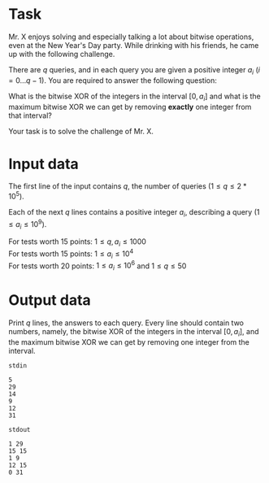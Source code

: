 # Task

Mr. X enjoys solving and especially talking a lot about bitwise operations, even at the New Year's Day party. While drinking with his friends, he came up with the following challenge.

There are $q$ queries, and in each query you are given a positive integer $a_i$ ($i=0\ldots q-1$). You are required to answer the following question:

What is the bitwise XOR of the integers in the interval [$0, a_i$] and what is the maximum bitwise XOR we can get by removing **exactly** one integer from that interval?

Your task is to solve the challenge of Mr. X.

# Input data

The first line of the input contains $q$, the number of queries ($1 \le q \le 2 * 10^5$).

Each of the next $q$ lines contains a positive integer $a_i$, describing a query ($1 \le a_i \le 10^9$).

For tests worth $15$ points: $1 \le q, a_i \le 1000$  
For tests worth $15$ points: $1 \le a_i \le 10^4$  
For tests worth $20$ points: $1 \le a_i \le 10^6$ and  $1 \le q \le 50$  

# Output data

Print $q$ lines, the answers to each query. Every line should contain two numbers, namely, the bitwise XOR of the integers in the interval [$0, a_i$], and the maximum bitwise XOR we can get by removing one integer from the interval.

`stdin`
```
5
29
14
9
12
31
```

`stdout`
```
1 29
15 15
1 9
12 15
0 31
```